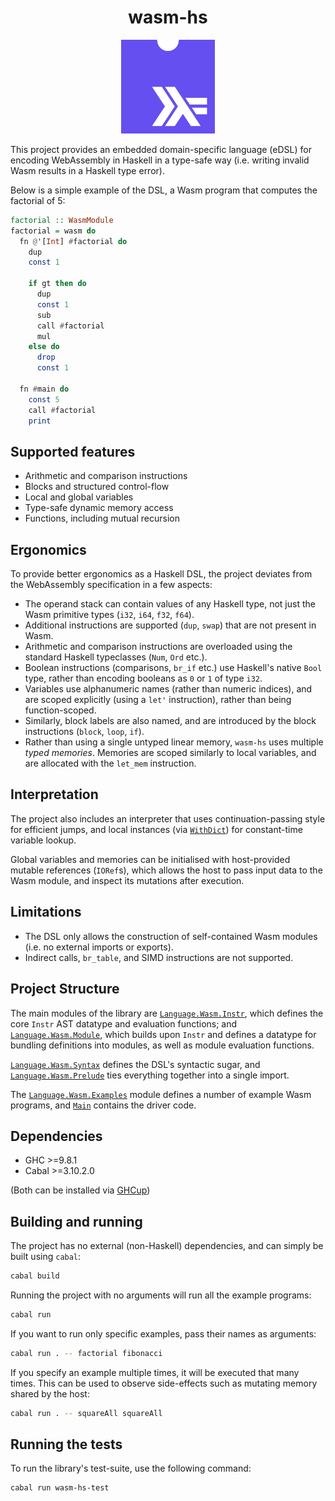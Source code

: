 <!-- markdownlint-disable first-line-heading -->

<div align="center">
  <h1>wasm-hs</h1>

  <img src="assets/logo.png" alt="wasm-hs Logo" width="150" height="150"/>
</div>

This project provides an embedded domain-specific language (eDSL) for encoding WebAssembly in Haskell in a type-safe way (i.e. writing invalid Wasm results in a Haskell type error).

Below is a simple example of the DSL, a Wasm program that computes the factorial of 5:

```haskell
factorial :: WasmModule
factorial = wasm do
  fn @'[Int] #factorial do
    dup
    const 1

    if gt then do
      dup
      const 1
      sub
      call #factorial
      mul
    else do
      drop
      const 1

  fn #main do
    const 5
    call #factorial
    print
```

## Supported features

* Arithmetic and comparison instructions
* Blocks and structured control-flow
* Local and global variables
* Type-safe dynamic memory access
* Functions, including mutual recursion

## Ergonomics

To provide better ergonomics as a Haskell DSL, the project deviates from the WebAssembly specification in a few aspects:

* The operand stack can contain values of any Haskell type, not just the Wasm primitive types (`i32`, `i64`, `f32`, `f64`).
* Additional instructions are supported (`dup`, `swap`) that are not present in Wasm.
* Arithmetic and comparison instructions are overloaded using the standard Haskell typeclasses (`Num`, `Ord` etc.).
* Boolean instructions (comparisons, `br_if` etc.) use Haskell's native `Bool` type, rather than encoding booleans as `0` or `1` of type `i32`.
* Variables use alphanumeric names (rather than numeric indices), and are scoped explicitly (using a `let'` instruction), rather than being function-scoped.
* Similarly, block labels are also named, and are introduced by the block instructions (`block`, `loop`, `if`).
* Rather than using a single untyped linear memory, `wasm-hs` uses multiple _typed memories_. Memories are scoped similarly to local variables, and are allocated with the `let_mem` instruction.

## Interpretation

The project also includes an interpreter that uses continuation-passing style for efficient jumps, and local instances (via [`WithDict`](https://hackage.haskell.org/package/base/docs/GHC-Exts.html#t:WithDict)) for constant-time variable lookup.

Global variables and memories can be initialised with host-provided mutable references (`IORef`s), which allows the host to pass input data to the Wasm module, and inspect its mutations after execution.

## Limitations

* The DSL only allows the construction of self-contained Wasm modules (i.e. no external imports or exports).
* Indirect calls, `br_table`, and SIMD instructions are not supported.

## Project Structure

The main modules of the library are [`Language.Wasm.Instr`](src/Language/Wasm/Instr.hs), which defines the core `Instr` AST datatype and evaluation functions; and [`Language.Wasm.Module`](src/Language/Wasm/Module.hs), which builds upon `Instr` and defines a datatype for bundling definitions into modules, as well as module evaluation functions.

[`Language.Wasm.Syntax`](src/Language/Wasm/Syntax.hs) defines the DSL's syntactic sugar, and [`Language.Wasm.Prelude`](src/Language/Wasm/Prelude.hs) ties everything together into a single import.

The [`Language.Wasm.Examples`](src/Language/Wasm/Examples.hs) module defines a number of example Wasm programs, and [`Main`](app/Main.hs) contains the driver code.

## Dependencies

* GHC >=9.8.1
* Cabal >=3.10.2.0

(Both can be installed via [GHCup](https://www.haskell.org/ghcup/))

## Building and running

The project has no external (non-Haskell) dependencies, and can simply be built using `cabal`:

```sh
cabal build
```

Running the project with no arguments will run all the example programs:

```sh
cabal run
```

If you want to run only specific examples, pass their names as arguments:

```sh
cabal run . -- factorial fibonacci
```

If you specify an example multiple times, it will be executed that many times. This can be used to observe side-effects such as mutating memory shared by the host:

```sh
cabal run . -- squareAll squareAll
```

## Running the tests

To run the library's test-suite, use the following command:

```sh
cabal run wasm-hs-test
```
